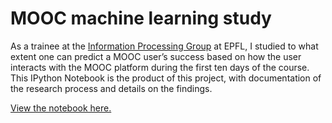 # MOOC machine learning study

As a trainee at the [Information Processing Group](https://ipg.epfl.ch/) at EPFL, I studied to what extent one can predict a MOOC user’s success based on how the user interacts with the MOOC platform during the first ten days of the course. This IPython Notebook is the product of this project, with documentation of the research process and details on the findings.

[View the notebook here.](https://nbviewer.jupyter.org/github/marikomakhm/ml-mooc-study/blob/master/finalproject.ipynb)
